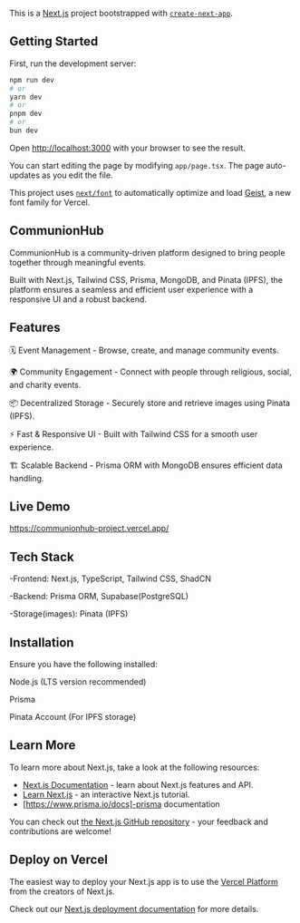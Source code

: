 This is a [Next.js](https://nextjs.org) project bootstrapped with [`create-next-app`](https://nextjs.org/docs/app/api-reference/cli/create-next-app).

## Getting Started

First, run the development server:

```bash
npm run dev
# or
yarn dev
# or
pnpm dev
# or
bun dev
```

Open [http://localhost:3000](http://localhost:3000) with your browser to see the result.

You can start editing the page by modifying `app/page.tsx`. The page auto-updates as you edit the file.

This project uses [`next/font`](https://nextjs.org/docs/app/building-your-application/optimizing/fonts) to automatically optimize and load [Geist](https://vercel.com/font), a new font family for Vercel.

## CommunionHub

CommunionHub is a community-driven platform designed to bring people together through meaningful events. 

Built with Next.js, Tailwind CSS, Prisma, MongoDB, and Pinata (IPFS), the platform ensures a seamless and efficient user experience with a responsive UI and a robust backend.

## Features

🗓️ Event Management - Browse, create, and manage community events.

🌍 Community Engagement - Connect with people through religious, social, and charity events.

📦 Decentralized Storage - Securely store and retrieve images using Pinata (IPFS).

⚡ Fast & Responsive UI - Built with Tailwind CSS for a smooth user experience.

🏗 Scalable Backend - Prisma ORM with MongoDB ensures efficient data handling.

## Live Demo

https://communionhub-project.vercel.app/

## Tech Stack

-Frontend: Next.js, TypeScript, Tailwind CSS, ShadCN

-Backend: Prisma ORM, Supabase(PostgreSQL)

-Storage(images): Pinata (IPFS)

## Installation

Ensure you have the following installed:

Node.js (LTS version recommended)

Prisma

Pinata Account (For IPFS storage)

## Learn More

To learn more about Next.js, take a look at the following resources:

- [Next.js Documentation](https://nextjs.org/docs) - learn about Next.js features and API.
- [Learn Next.js](https://nextjs.org/learn) - an interactive Next.js tutorial.
- [https://www.prisma.io/docs]-prisma documentation

You can check out [the Next.js GitHub repository](https://github.com/vercel/next.js) - your feedback and contributions are welcome!

## Deploy on Vercel

The easiest way to deploy your Next.js app is to use the [Vercel Platform](https://vercel.com/new?utm_medium=default-template&filter=next.js&utm_source=create-next-app&utm_campaign=create-next-app-readme) from the creators of Next.js.

Check out our [Next.js deployment documentation](https://nextjs.org/docs/app/building-your-application/deploying) for more details.

